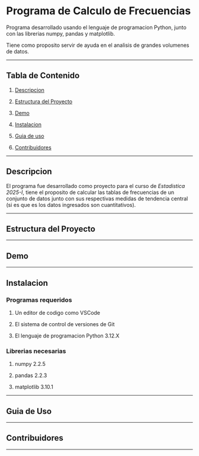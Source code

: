 # Programa de Calculo de Frecuencias

Programa desarrollado usando el lenguaje de programacion Python, junto con las librerias numpy, pandas y matplotlib.

Tiene como proposito servir de ayuda en el analisis de grandes volumenes de datos.


---

## Tabla de Contenido
1. [Descripcion](#descripcion)

2. [Estructura del Proyecto](#estructura-del-proyecto)

3. [Demo](#demo)

4. [Instalacion](#instalacion)

5. [Guia de uso](#guia-de-uso)

6. [Contribuidores](#contribuidores)

---

## Descripcion

El programa fue desarrollado como proyecto para el curso de *Estadistica 2025-I*, tiene el proposito de calcular las tablas de frecuencias de un conjunto de datos junto con sus respectivas medidas de tendencia central (si es que es los datos ingresados son cuantitativos).

---

## Estructura del Proyecto



---

## Demo

---

## Instalacion
### Programas requeridos
1. Un editor de codigo como VSCode

2. El sistema de control de versiones de Git

3. El lenguaje de programacion Python 3.12.X

### Librerias necesarias

1. numpy 2.2.5

2. pandas 2.2.3

3. matplotlib 3.10.1

---

## Guia de Uso

---

## Contribuidores

---
